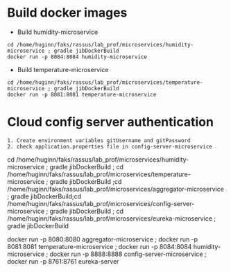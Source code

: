 
# Build docker images

- Build humidity-microservice
```
cd /home/huginn/faks/rassus/lab_prof/microservices/humidity-microservice ; gradle jibDockerBuild
docker run -p 8084:8084 humidity-microservice
```

- Build temperature-microservice
```
cd /home/huginn/faks/rassus/lab_prof/microservices/temperature-microservice ; gradle jibDockerBuild
docker run -p 8081:8081 temperature-microservice
```

# Cloud config server authentication

```
1. Create environment variables gitUsername and gitPassword
2. check application.properties file in config-server-microservice
```

cd /home/huginn/faks/rassus/lab_prof/microservices/humidity-microservice ; gradle jibDockerBuild ; cd /home/huginn/faks/rassus/lab_prof/microservices/temperature-microservice ; gradle jibDockerBuild ;cd /home/huginn/faks/rassus/lab_prof/microservices/aggregator-microservice ; gradle jibDockerBuild;cd /home/huginn/faks/rassus/lab_prof/microservices/config-server-microservice ; gradle jibDockerBuild ; cd /home/huginn/faks/rassus/lab_prof/microservices/eureka-microservice ; gradle jibDockerBuild


docker run -p 8080:8080 aggregator-microservice ; docker run -p 8081:8081 temperature-microservice ; docker run -p 8084:8084 humidity-microservice ; docker run -p 8888:8888 config-server-microservice ; docker run -p 8761:8761 eureka-server
